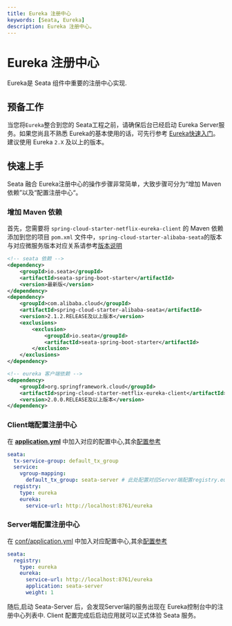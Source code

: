```yaml
---
title: Eureka 注册中心
keywords: [Seata, Eureka]
description: Eureka 注册中心。
---
```


# Eureka 注册中心

Eureka是 Seata 组件中重要的注册中心实现.

## 预备工作

当您将`Eureka`整合到您的 Seata工程之前，请确保后台已经启动 Eureka Server服务。如果您尚且不熟悉 Eureka的基本使用的话，可先行参考 [Eureka快速入门](https://projects.spring.io/spring-cloud/spring-cloud.html#_service_discovery_eureka_clients)。建议使用 Eureka `2.X` 及以上的版本。

## 快速上手

Seata 融合 Eureka注册中心的操作步骤非常简单，大致步骤可分为“增加 Maven 依赖”以及“配置注册中心“。

### 增加 Maven 依赖

首先，您需要将 `spring-cloud-starter-netflix-eureka-client` 的 Maven 依赖添加到您的项目 `pom.xml` 文件中，`spring-cloud-starter-alibaba-seata`的版本与对应微服务版本对应关系请参考[版本说明](https://github.com/alibaba/spring-cloud-alibaba/wiki/%E7%89%88%E6%9C%AC%E8%AF%B4%E6%98%8E)

```xml
<!-- seata 依赖 -->
<dependency>
    <groupId>io.seata</groupId>
    <artifactId>seata-spring-boot-starter</artifactId>
    <version>最新版</version>
</dependency>
<dependency>
    <groupId>com.alibaba.cloud</groupId>
    <artifactId>spring-cloud-starter-alibaba-seata</artifactId>
    <version>2.1.2.RELEASE及以上版本</version>
    <exclusions>
        <exclusion>
            <groupId>io.seata</groupId>
            <artifactId>seata-spring-boot-starter</artifactId>
        </exclusion>
    </exclusions>
</dependency>

<!-- eureka 客户端依赖 -->
<dependency>
    <groupId>org.springframework.cloud</groupId>
    <artifactId>spring-cloud-starter-netflix-eureka-client</artifactId>
    <version>2.0.0.RELEASE及以上版本</version>
</dependency>
```

### Client端配置注册中心

在 [**application.yml**](https://github.com/apache/incubator-seata/blob/1.8.0/script/client/spring/application.yml) 中加入对应的配置中心,其余[配置参考](https://github.com/apache/incubator-seata/tree/1.8.0/script/client)

```yaml
seata:
  tx-service-group: default_tx_group
  service:
    vgroup-mapping:
      default_tx_group: seata-server # 此处配置对应Server端配置registry.eureka.application的值
  registry:
    type: eureka
    eureka:
      service-url: http://localhost:8761/eureka
```

### Server端配置注册中心

在 [conf/application.yml](https://github.com/apache/incubator-seata/blob/1.8.0/server/src/main/resources/application.yml) 中加入对应配置中心,其余[配置参考](https://github.com/apache/incubator-seata/tree/1.8.0/script/server)

```yaml
seata:
  registry:
    type: eureka
    eureka:
      service-url: http://localhost:8761/eureka
      application: seata-server
      weight: 1
```

随后,启动 Seata-Server 后，会发现Server端的服务出现在 Eureka控制台中的注册中心列表中. Client 配置完成后启动应用就可以正式体验 Seata 服务。